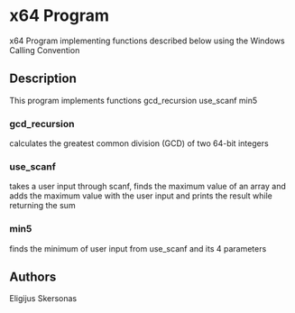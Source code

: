 # x64 Program

x64 Program implementing functions described below using the Windows Calling Convention

## Description

This program implements functions
gcd_recursion
use_scanf
min5

### gcd_recursion
calculates the greatest common division (GCD) of two 64-bit integers

### use_scanf
takes a user input through scanf, finds the maximum value of an array and adds
the maximum value with the user input and prints the result while returning the sum

### min5
finds the minimum of user input from use_scanf and its 4 parameters

## Authors

Eligijus Skersonas
